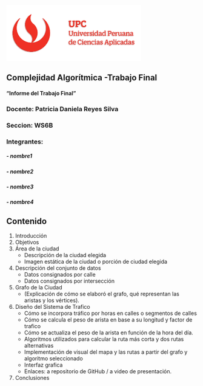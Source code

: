 ![UPC](/assets/upc-logo.png)

## Complejidad Algorítmica -Trabajo Final
#### “Informe del Trabajo Final”

### Docente: Patricia Daniela Reyes Silva

### Seccion: WS6B

### Integrantes:
##### - nombre1
##### - nombre2
##### - nombre3
##### - nombre4

## Contenido
1. Introducción
2. Objetivos
3. Área de la ciudad
    - Descripción de la ciudad elegida
    - Imagen estática de la ciudad o porción de ciudad elegida</ul>
4. Descripción del conjunto de datos
    - Datos consignados por calle
    - Datos consignados por intersección</ul>
5. Grafo de la Ciudad
    - (Explicación de cómo se elaboró el grafo, qué representan las aristas y los vértices).</ul>
6. Diseño del Sistema de Trafico
    - Cómo se incorpora tráfico por horas en calles o segmentos de calles
    - Cómo se calcula el peso de arista en base a su longitud y factor de trafico
    - Cómo se actualiza el peso de la arista en función de la hora del día.
    - Algoritmos utilizados para calcular la ruta más corta y dos rutas alternativas
    - Implementación de visual del mapa y las rutas a partir del grafo y algoritmo seleccionado
    - Interfaz grafica
    - Enlaces: a repositorio de GitHub / a video de presentación.</ul>
7. Conclusiones 


